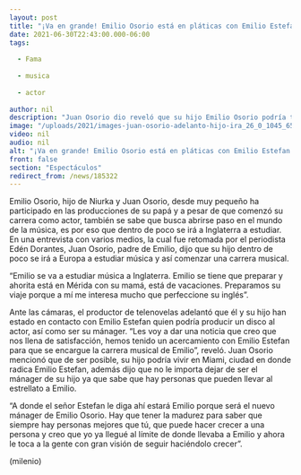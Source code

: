 ```yaml
---
layout: post
title: "¡Va en grande! Emilio Osorio está en pláticas con Emilio Estefan para que sea su mánager"
date: 2021-06-30T22:43:00.000-06:00
tags:
  
  - Fama
  
  - musica
  
  - actor
  
author: nil
description: "Juan Osorio dio reveló que su hijo Emilio Osorio podría trabajar pronto con el productor musical Emilio Estefan. "
image: "/uploads/2021/images-juan-osorio-adelanto-hijo-ira_26_0_1045_650.jpg"
video: nil
audio: nil
alt: "¡Va en grande! Emilio Osorio está en pláticas con Emilio Estefan para que sea su mánager"
front: false
section: "Espectáculos"
redirect_from: /news/185322
---
```


Emilio Osorio, hijo de Niurka y Juan Osorio, desde muy pequeño ha participado en las producciones de su papá y a pesar de que comenzó su carrera como actor, también se sabe que busca abrirse paso en el mundo de la música, es por eso que dentro de poco se irá a Inglaterra a estudiar. 
En una entrevista con varios medios, la cual fue retomada por el periodista Edén Dorantes, Juan Osorio, padre de Emilio, dijo que su hijo dentro de poco se irá a Europa a estudiar música y así comenzar una carrera musical. 

“Emilio se va a estudiar música a Inglaterra. Emilio se tiene que preparar y ahorita está en Mérida con su mamá, está de vacaciones. Preparamos su viaje porque a mí me interesa mucho que perfeccione su inglés”. 

Ante las cámaras, el productor de telenovelas adelantó que él y su hijo han estado en contacto con Emilio Estefan quien podría producir un disco al actor, así como ser su mánager. 
“Les voy a dar una noticia que creo que nos llena de satisfacción, hemos tenido un acercamiento con Emilio Estefan para que se encargue la carrera musical de Emilio”, reveló. 
Juan Osorio mencionó que de ser posible, su hijo podría vivir en Miami, ciudad en donde radica Emilio Estefan, además dijo que no le importa dejar de ser el mánager de su hijo ya que sabe que hay personas que pueden llevar al estrellato a Emilio. 

“A donde el señor Estefan le diga ahí estará Emilio porque será el nuevo mánager de Emilio Osorio. Hay que tener la madurez para saber que siempre hay personas mejores que tú, que puede hacer crecer a una persona y creo que yo ya llegué al límite de donde llevaba a Emilio y ahora le toca a la gente con gran visión de seguir haciéndolo crecer”. 

(milenio)

